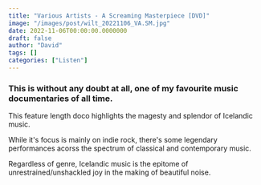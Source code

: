 ```yaml
---
title: "Various Artists - A Screaming Masterpiece [DVD]"
image: "/images/post/wilt_20221106_VA.SM.jpg"
date: 2022-11-06T00:00:00.0000000
draft: false
author: "David"
tags: []
categories: ["Listen"]
---
```

### This is without any doubt at all, one of my favourite music documentaries of all time.

 This feature length doco highlights the magesty and splendor of Icelandic music.

 While it's focus is mainly on indie rock, there's some legendary performances acorss the spectrum of classical and contemporary music.

 Regardless of genre, Icelandic music is the epitome of unrestrained/unshackled joy in the making of beautiful noise.